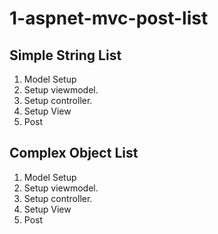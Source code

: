 # 1-aspnet-mvc-post-list

## Simple String List
1. Model Setup
2. Setup viewmodel.
3. Setup controller.
4. Setup View
5. Post

## Complex Object List
1. Model Setup
2. Setup viewmodel.
3. Setup controller.
4. Setup View
5. Post